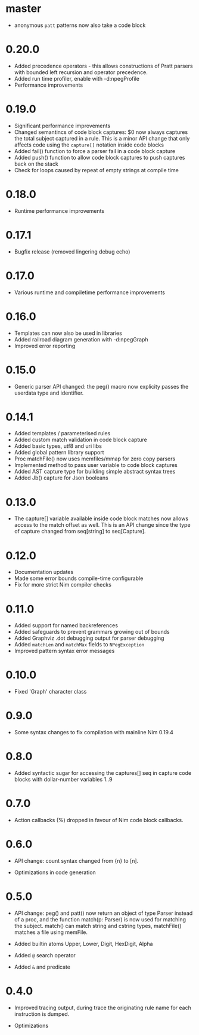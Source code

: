 
master
======

- anonymous `patt` patterns now also take a code block

0.20.0
======

- Added precedence operators - this allows constructions of Pratt parsers with
  bounded left recursion and operator precedence.
- Added run time profiler, enable with -d:npegProfile
- Performance improvements

0.19.0
======

- Significant performance improvements
- Changed semantincs of code block captures: $0 now always captures the
  total subject captured in a rule. This is a minor API change that only
  affects code using the `capture[]` notation inside code blocks
- Added fail() function to force a parser fail in a code block capture
- Added push() function to allow code block captures to push captures
  back on the stack
- Check for loops caused by repeat of empty strings at compile time

0.18.0
======

- Runtime performance improvements

0.17.1
======

- Bugfix release (removed lingering debug echo)

0.17.0
======

- Various runtime and compiletime performance improvements

0.16.0
======

- Templates can now also be used in libraries
- Added railroad diagram generation with -d:npegGraph
- Improved error reporting

0.15.0
======

- Generic parser API changed: the peg() macro now explicity passes the
  userdata type and identifier.

0.14.1
======

- Added templates / parameterised rules
- Added custom match validation in code block capture
- Added basic types, utf8 and uri libs
- Added global pattern library support
- Proc matchFile() now uses memfiles/mmap for zero copy parsers
- Implemented method to pass user variable to code block captures
- Added AST capture type for building simple abstract syntax trees
- Added Jb() capture for Json booleans

0.13.0
======

- The capture[] variable available inside code block matches now allows access
  to the match offset as well. This is an API change since the type of capture
  changed from seq[string] to seq[Capture].


0.12.0
======

- Documentation updates
- Made some error bounds compile-time configurable
- Fix for more strict Nim compiler checks

0.11.0
======

- Added support for named backreferences
- Added safeguards to prevent grammars growing out of bounds
- Added Graphviz .dot debugging output for parser debugging
- Added `matchLen` and `matchMax` fields to `NPegException`
- Improved pattern syntax error messages

0.10.0
======

- Fixed 'Graph' character class

0.9.0
=====

- Some syntax changes to fix compilation with mainline Nim 0.19.4

0.8.0
=====

- Added syntactic sugar for accessing the captures[] seq in capture
  code blocks with dollar-number variables $1..$9

0.7.0
=====

- Action callbacks (%) dropped in favour of Nim code block callbacks.

0.6.0
=====

- API change: count syntax changed from {n} to [n].

- Optimizations in code generation

0.5.0
=====

- API change: peg() and patt() now return an object of type Parser
  instead of a proc, and the function match(p: Parser) is now used for
  matching the subject. match() can match string and cstring types, 
  matchFile() matches a file using memFile.

- Added builtin atoms Upper, Lower, Digit, HexDigit, Alpha

- Added `@` search operator

- Added `&` and predicate

0.4.0
=====

- Improved tracing output, during trace the originating rule name
  for each instruction is dumped.

- Optimizations
